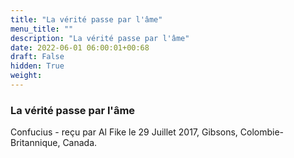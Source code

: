 ```yaml
---
title: "La vérité passe par l'âme"
menu_title: ""
description: "La vérité passe par l'âme"
date: 2022-06-01 06:00:01+00:68
draft: False
hidden: True
weight:
---
```

### La vérité passe par l'âme

Confucius - reçu par Al Fike le 29 Juillet 2017, Gibsons, Colombie-Britannique, Canada.



